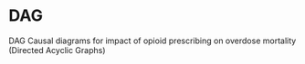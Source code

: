 # DAG
DAG Causal diagrams for impact of opioid prescribing on overdose mortality (Directed Acyclic Graphs)
